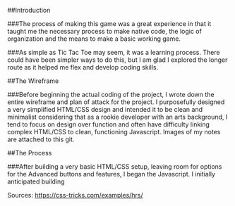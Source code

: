 ##Introduction

###The process of making this game was a great experience in that it taught me the necessary process to make native code, the logic of organization and the means to make a basic working game.

###As simple as Tic Tac Toe may seem, it was a learning process. There could have been simpler ways to do this, but I am glad I explored the longer route as it helped me flex and develop coding skills.

##The Wireframe

###Before beginning the actual coding of the project, I wrote down the entire wireframe and plan of attack for the project. I purposefully designed a very simplified HTML/CSS design and intended it to be clean and minimalist considering that as a rookie developer with an arts background, I tend to focus on design over function and often have difficulty linking complex HTML/CSS to clean, functioning Javascript. Images of my notes are attached to this git.

##The Process

###After building a very basic HTML/CSS setup, leaving room for options for the Advanced buttons and features, I began the Javascript. I initially anticipated building 



Sources:
https://css-tricks.com/examples/hrs/
